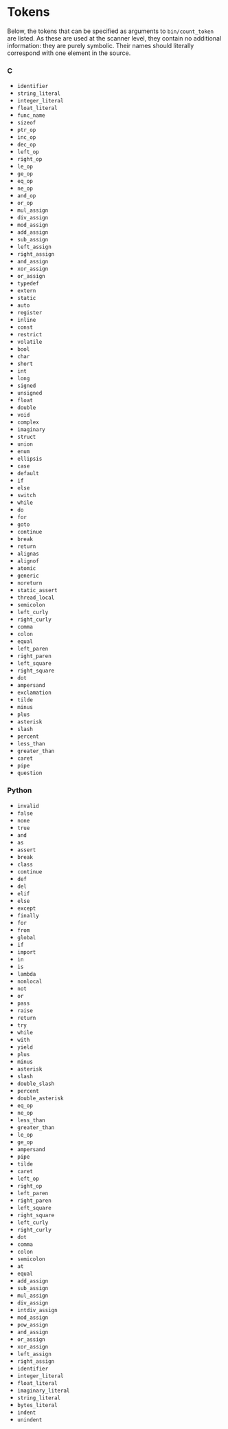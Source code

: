 # Tokens
Below, the tokens that can be specified as arguments to `bin/count_token` are listed. As these are used at the scanner level, they contain no additional information: they are purely symbolic. Their names should literally correspond with one element in the source.

### C
 - `identifier`
 - `string_literal`
 - `integer_literal`
 - `float_literal`
 - `func_name`
 - `sizeof`
 - `ptr_op`
 - `inc_op`
 - `dec_op`
 - `left_op`
 - `right_op`
 - `le_op`
 - `ge_op`
 - `eq_op`
 - `ne_op`
 - `and_op`
 - `or_op`
 - `mul_assign`
 - `div_assign`
 - `mod_assign`
 - `add_assign`
 - `sub_assign`
 - `left_assign`
 - `right_assign`
 - `and_assign`
 - `xor_assign`
 - `or_assign`
 - `typedef`
 - `extern`
 - `static`
 - `auto`
 - `register`
 - `inline`
 - `const`
 - `restrict`
 - `volatile`
 - `bool`
 - `char`
 - `short`
 - `int`
 - `long`
 - `signed`
 - `unsigned`
 - `float`
 - `double`
 - `void`
 - `complex`
 - `imaginary`
 - `struct`
 - `union`
 - `enum`
 - `ellipsis`
 - `case`
 - `default`
 - `if`
 - `else`
 - `switch`
 - `while`
 - `do`
 - `for`
 - `goto`
 - `continue`
 - `break`
 - `return`
 - `alignas`
 - `alignof`
 - `atomic`
 - `generic`
 - `noreturn`
 - `static_assert`
 - `thread_local`
 - `semicolon`
 - `left_curly`
 - `right_curly`
 - `comma`
 - `colon`
 - `equal`
 - `left_paren`
 - `right_paren`
 - `left_square`
 - `right_square`
 - `dot`
 - `ampersand`
 - `exclamation`
 - `tilde`
 - `minus`
 - `plus`
 - `asterisk`
 - `slash`
 - `percent`
 - `less_than`
 - `greater_than`
 - `caret`
 - `pipe`
 - `question`

### Python
 - `invalid`
 - `false`
 - `none`
 - `true`
 - `and`
 - `as`
 - `assert`
 - `break`
 - `class`
 - `continue`
 - `def`
 - `del`
 - `elif`
 - `else`
 - `except`
 - `finally`
 - `for`
 - `from`
 - `global`
 - `if`
 - `import`
 - `in`
 - `is`
 - `lambda`
 - `nonlocal`
 - `not`
 - `or`
 - `pass`
 - `raise`
 - `return`
 - `try`
 - `while`
 - `with`
 - `yield`
 - `plus`
 - `minus`
 - `asterisk`
 - `slash`
 - `double_slash`
 - `percent`
 - `double_asterisk`
 - `eq_op`
 - `ne_op`
 - `less_than`
 - `greater_than`
 - `le_op`
 - `ge_op`
 - `ampersand`
 - `pipe`
 - `tilde`
 - `caret`
 - `left_op`
 - `right_op`
 - `left_paren`
 - `right_paren`
 - `left_square`
 - `right_square`
 - `left_curly`
 - `right_curly`
 - `dot`
 - `comma`
 - `colon`
 - `semicolon`
 - `at`
 - `equal`
 - `add_assign`
 - `sub_assign`
 - `mul_assign`
 - `div_assign`
 - `intdiv_assign`
 - `mod_assign`
 - `pow_assign`
 - `and_assign`
 - `or_assign`
 - `xor_assign`
 - `left_assign`
 - `right_assign`
 - `identifier`
 - `integer_literal`
 - `float_literal`
 - `imaginary_literal`
 - `string_literal`
 - `bytes_literal`
 - `indent`
 - `unindent`
